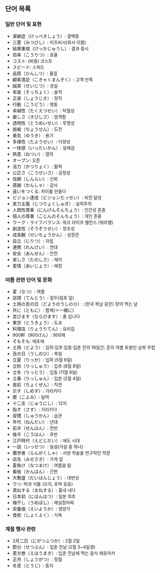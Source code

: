 ## 단어 목록

### 일반 단어 및 표현
- 潔癖症（けっぺきしょう）: 결벽증  
- 三菱（みつびし）: 미츠비시(회사 이름)  
- 結果重視（けっかじゅうし）: 결과 중시  
- 効率（こうりつ）: 효율  
- コスト: (비용) 코스트  
- スピード: 스피드  
- 品質（ひんしつ）: 품질  
- 顧客満足（こきゃくまんぞく）: 고객 만족  
- 誠実（せいじつ）: 성실  
- 率直（そっちょく）: 솔직  
- 正直（しょうじき）: 정직  
- 行動（こうどう）: 행동  
- 卓越性（たくえつせい）: 탁월성  
- 厳しさ（きびしさ）: 엄격함  
- 透明性（とうめいせい）: 투명성  
- 挑戦（ちょうせん）: 도전  
- 勇気（ゆうき）: 용기  
- 多様性（たようせい）: 다양성  
- 一体感（いったいかん）: 일체감  
- 熱意（ねつい）: 열의  
- オープン: 오픈  
- 活力（かつりょく）: 활력  
- 公正さ（こうせいさ）: 공정성  
- 信頼（しんらい）: 신뢰  
- 感謝（かんしゃ）: 감사  
- 違いをつくる: 차이를 만들다  
- ビジョン達成（ビジョンたっせい）: 비전 달성  
- 実力主義（じつりょくしゅぎ）: 실력주의  
- 人間性尊重（にんげんそんちょう）: 인간성 존중  
- 個人の尊重（こじんのそんちょう）: 개인 존중  
- ワーク・ライフバランス: 워크 라이프 밸런스 (워라밸)  
- 創造性（そうぞうせい）: 창조성  
- 成長観（せいちょうかん）: 성장관  
- 自立（じりつ）: 자립  
- 連携（れんけい）: 연대  
- 安全（あんぜん）: 안전  
- 楽しさ（たのしさ）: 재미  
- 愛情（あいじょう）: 애정  

### 여름 관련 단어 및 문화
- 夏（なつ）: 여름  
- 店頭（てんとう）: 점두(점포 앞)  
- 土用の丑の日（どようのうしのひ）: (한국 복날 같은) 장어 먹는 날  
- 共に（ともに）: 함께(＝一緒に)  
- 並びます（ならびます）: 줄 섭니다  
- 東京（とうきょう）: 도쿄  
- 料理店（りょうりてん）: 요리집  
- 900軒（900けん）: 900채  
- そもそも: 애초에  
- 土用（どよう）: 입하·입추·입동·입춘 전의 18일간; 흔히 여름 토왕인 삼복 무렵  
- 丑の日（うしのひ）: 축일  
- 立夏（りっか）: 입하 (5월 6일)  
- 立秋（りっしゅう）: 입추 (8월 8일)  
- 立冬（りっとう）: 입동 (11월 8일)  
- 立春（りっしゅん）: 입춘 (2월 4일)  
- 直前（ちょくぜん）: 직전  
- 示す（しめす）: 가리키다  
- 暦（こよみ）: 달력  
- 十二支（じゅうにし）: 12지  
- 指す（さす）: 가리키다  
- 習慣（しゅうかん）: 습관  
- 年代（ねんだい）: 년대  
- 前半（ぜんはん）: 전반  
- 後半（こうはん）: 후반  
- 江戸時代（えどじだい）: 에도 시대  
- 一説（いっせつ）: 일설(가설 중 하나)  
- 蘭学者（らんがくしゃ）: 서양 학술을 연구하던 학문  
- 店先（みせさき）: 가게 앞  
- 夏負け（なつまけ）: 여름을 탐  
- 看板（かんばん）: 간판  
- 大繫盛（だいはんじょう）: 대번성  
- ウリ: 박과 식물 (오이, 호박 등등)  
- 真似する（まねする）: 흉내 내다  
- 日本初（にほんはつ）: 일본 최초  
- 梅干し（うめぼし）: 매실장아찌  
- 栄養価（えいようか）: 영양가  
- 食欲（しょくよく）: 식욕  

### 계절 행사 관련
- 2月二日（にがつふつか）: 2월 2일  
- 節分（せつぶん）: 입춘 전날 (2월 3~4일경)  
- 恵方巻（えほうまき）: 입춘 전날에 먹는 음식 에호마키  
- 正月（しょうがつ）: 정월  
- 冬至（とうじ）: 동지  
